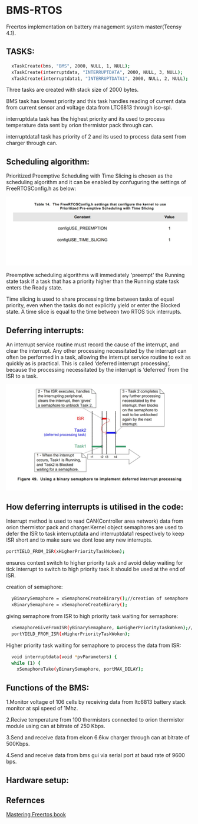 
# BMS-RTOS

Freertos implementation on battery management system master(Teensy 4.1).


## TASKS:
```bash
  xTaskCreate(bms, "BMS", 2000, NULL, 1, NULL);
  xTaskCreate(interruptdata, "INTERRUPTDATA", 2000, NULL, 3, NULL);
  xTaskCreate(interruptdata1, "INTERRUPTDATA1", 2000, NULL, 2, NULL);
```
Three tasks are created with stack size of 2000 bytes.

BMS task has lowest priority and this task handles reading of current data from current sensor and voltage data from LTC6813 through iso-spi.

interruptdata task has the highest priority and its used to process temperature data sent by orion thermistor pack through can.

interruptdata1 task has priority of 2 and its used to process data sent from charger through can.
## Scheduling algorithm:
Prioritized Preemptive Scheduling with Time Slicing is chosen as the scheduling algorithm and it can be enabled by confuguring the settings of FreeRTOSConfig.h as below:

![Image Alt](https://github.com/chithrinesh/RTOS-DOCUMENTATION/blob/main/WhatsApp%20Image%202025-02-28%20at%206.54.22%20PM.jpeg?raw=true)

Preemptive scheduling algorithms will immediately 'preempt' the Running state task if a task that has a
 priority higher than the Running state task enters the Ready state.

  Time slicing is used to share processing time between tasks of equal priority, even when the tasks do
 not explicitly yield or enter the Blocked state. A time slice is equal to the time between two
 RTOS tick interrupts.
## Deferring interrupts:
An interrupt service routine must record the cause of the interrupt, and clear the interrupt. 
Any other processing necessitated by the interrupt can often be performed in a task, allowing 
the interrupt service routine to exit as quickly as is practical. This is called ‘deferred interrupt 
processing’, because the processing necessitated by the interrupt is ‘deferred’ from the ISR to 
a task.

![Image Alt](https://github.com/chithrinesh/RTOS-DOCUMENTATION/blob/main/WhatsApp%20Image%202025-02-28%20at%206.54.22%20PM%20(1).jpeg?raw=true)

## How deferring interrupts is utilised in the code:
Interrupt method is used to read CAN(Controller area network) data from orion thermistor pack and charger.Kernel object semaphores are used to defer the ISR to task interruptdata and interruptdata1 respectively to keep ISR short and to make sure we dont lose any new interrupts.

```bash
portYIELD_FROM_ISR(xHigherPriorityTaskWoken);
```
ensures context switch to higher priority task and avoid delay waiting for tick interrupt to switch to high priority task.It should be used at the end of ISR.

creation of semaphore:
```bash
  yBinarySemaphore = xSemaphoreCreateBinary();//creation of semaphore
  xBinarySemaphore = xSemaphoreCreateBinary();
```
giving semaphore from ISR to high priority task waiting for semaphore: 
```bash
  xSemaphoreGiveFromISR(yBinarySemaphore, &xHigherPriorityTaskWoken);//gives semaphore to task waiting for semaphore
  portYIELD_FROM_ISR(xHigherPriorityTaskWoken);
  ```
Higher priority task waiting for semaphore to process the data from ISR:
```bash
  void interruptdata(void *pvParameters) {
  while (1) {
    xSemaphoreTake(yBinarySemaphore, portMAX_DELAY);
```
## Functions of the BMS:
1.Monitor voltage of 106 cells by receiving data from ltc6813 battery stack monitor at spi speed of 1Mhz.

2.Recive temperature from 100 thermistors connected to orion thermistor module using can at bitrate of 250 Kbps.

3.Send and receive data from elcon 6.6kw charger through can at bitrate of 500Kbps.

4.Send and receive data from bms gui via serial port at baud rate of 9600 bps.
## Hardware setup:
## Refernces

[Mastering Freertos book](https://freertos.org/Documentation/02-Kernel/07-Books-and-manual/01-RTOS_book)

